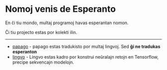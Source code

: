 # Nomoj venis de Esperanto

En ĉi tiu mondo, multaj programoj havas esperantan nomon.

Ĉi tiu projecto estas por kolekti ilin.


---

* [papago](https://papago.naver.com) - papago estas tradukisto por multaj lingvoj. Sed **ĝi ne tradukas esperanton**
* [lingvo](https://github.com/tensorflow/lingvo) - Lingvo estas kadro por konstrui neŭralajn retojn en Tensorflow, precipe sekvencajn modelojn.
